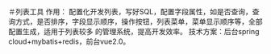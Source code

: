 ＃列表工具
作用：
配置化开发列表，写好SQL，配置字段属性，如是否查询，查询方式，是否排序，字段显示顺序，操作按钮，列表菜单，菜单显示顺序等，全部配置生成，适用于列表较多
的管理系统，提高开发效率。
技术方案：后台spring cloud+mybatis+redis，前台vue2.0。
